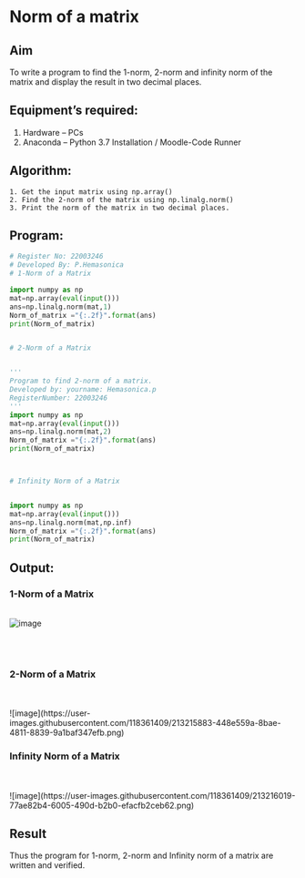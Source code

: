 # Norm of a matrix
## Aim
To write a program to find the 1-norm, 2-norm and infinity norm of the matrix and display the result in two decimal places.
## Equipment’s required:
1.	Hardware – PCs
2.	Anaconda – Python 3.7 Installation / Moodle-Code Runner
## Algorithm:
	1. Get the input matrix using np.array()   
    2. Find the 2-norm of the matrix using np.linalg.norm()
	3. Print the norm of the matrix in two decimal places.
## Program:
```Python
# Register No: 22003246
# Developed By: P.Hemasonica
# 1-Norm of a Matrix

import numpy as np
mat=np.array(eval(input()))
ans=np.linalg.norm(mat,1)
Norm_of_matrix ="{:.2f}".format(ans)
print(Norm_of_matrix)


# 2-Norm of a Matrix


'''
Program to find 2-norm of a matrix.
Developed by: yourname: Hemasonica.p
RegisterNumber: 22003246
'''
import numpy as np
mat=np.array(eval(input()))
ans=np.linalg.norm(mat,2)
Norm_of_matrix ="{:.2f}".format(ans)
print(Norm_of_matrix)



# Infinity Norm of a Matrix


import numpy as np
mat=np.array(eval(input()))
ans=np.linalg.norm(mat,np.inf)
Norm_of_matrix ="{:.2f}".format(ans)
print(Norm_of_matrix)


```
## Output:
### 1-Norm of a Matrix

<br>![image](https://user-images.githubusercontent.com/118361409/213215742-de4e0315-bf67-40d3-9164-676f02f100d6.png)

<br>
<br>

### 2-Norm of a Matrix
<br>
<br>![image](https://user-images.githubusercontent.com/118361409/213215883-448e559a-8bae-4811-8839-9a1baf347efb.png)

<br>

### Infinity Norm of a Matrix
<br>
<br>![image](https://user-images.githubusercontent.com/118361409/213216019-77ae82b4-6005-490d-b2b0-efacfb2ceb62.png)

<br>

## Result
Thus the program for 1-norm, 2-norm and Infinity norm of a matrix are written and verified.
